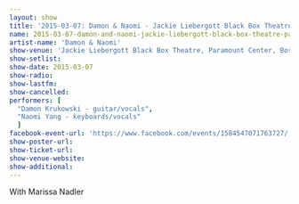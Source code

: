 ```yaml
---
layout: show
title: '2015-03-07: Damon & Naomi - Jackie Liebergott Black Box Theatre, Paramount Center, Boston, MA, USA'
name: 2015-03-07-damon-and-naomi-jackie-liebergott-black-box-theatre-paramount-center-boston-ma-usa
artist-name: 'Damon & Naomi'
show-venue: 'Jackie Liebergott Black Box Theatre, Paramount Center, Boston, MA, USA'
show-setlist: 
show-date: 2015-03-07
show-radio: 
show-lastfm: 
show-cancelled: 
performers: [
  "Damon Krukowski - guitar/vocals",
  "Naomi Yang - keyboards/vocals"
  ]
facebook-event-url: 'https://www.facebook.com/events/1584547071763727/'
show-poster-url: 
show-ticket-url: 
show-venue-website: 
show-additional: 
---
```

With Marissa Nadler